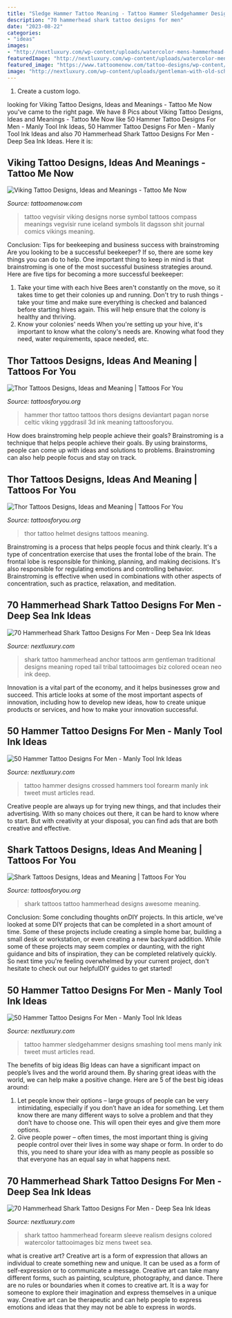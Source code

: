 ```yaml
---
title: "Sledge Hammer Tattoo Meaning - Tattoo Hammer Sledgehammer Designs Smashing Tool Mens Manly Ink Tweet Must Articles Read"
description: "70 hammerhead shark tattoo designs for men"
date: "2023-08-22"
categories:
- "ideas"
images:
- "http://nextluxury.com/wp-content/uploads/watercolor-mens-hammerhead-shark-forearm-quarter-sleeve-tattoo.jpg"
featuredImage: "http://nextluxury.com/wp-content/uploads/watercolor-mens-hammerhead-shark-forearm-quarter-sleeve-tattoo.jpg"
featured_image: "https://www.tattoomenow.com/tattoo-designs/wp-content/uploads/2018/02/Vegvisir-viking-tattoo-01.jpg"
image: "http://nextluxury.com/wp-content/uploads/gentleman-with-old-school-hammerhead-shark-anchor-arm-tattoo.jpg"
---
```



1. Create a custom logo.

	

		
looking for Viking Tattoo Designs, Ideas and Meanings - Tattoo Me Now you've came to the right page. We have 8 Pics about Viking Tattoo Designs, Ideas and Meanings - Tattoo Me Now like 50 Hammer Tattoo Designs For Men - Manly Tool Ink Ideas, 50 Hammer Tattoo Designs For Men - Manly Tool Ink Ideas and also 70 Hammerhead Shark Tattoo Designs For Men - Deep Sea Ink Ideas. Here it is:
		
    
## Viking Tattoo Designs, Ideas And Meanings - Tattoo Me Now

<img loading=lazy src="https://www.tattoomenow.com/tattoo-designs/wp-content/uploads/2018/02/Vegvisir-viking-tattoo-01.jpg" onerror="this.onerror=null;this.src='https://tse1.mm.bing.net/th?id=OIP.zO0ZYyN0MvvQkzn5ExizWQHaHd&amp;pid=15.1';" alt="Viking Tattoo Designs, Ideas and Meanings - Tattoo Me Now">

_Source: tattoomenow.com_

>tattoo vegvisir viking designs norse symbol tattoos compass meanings vegvísir rune iceland symbols lit dagsson shit journal comics vikings meaning. 

	

Conclusion: Tips for beekeeping and business success with brainstroming
Are you looking to be a successful beekeeper? If so, there are some key things you can do to help. One important thing to keep in mind is that brainstroming is one of the most successful business strategies around. Here are five tips for becoming a more successful beekeeper:

1. Take your time with each hive
Bees aren't constantly on the move, so it takes time to get their colonies up and running. Don't try to rush things - take your time and make sure everything is checked and balanced before starting hives again. This will help ensure that the colony is healthy and thriving.
2. Know your colonies' needs
When you're setting up your hive, it's important to know what the colony's needs are. Knowing what food they need, water requirements, space needed, etc.

    
## Thor Tattoos Designs, Ideas And Meaning | Tattoos For You

<img loading=lazy src="https://www.tattoosforyou.org/wp-content/uploads/2016/02/Thors-Hammer-Tattoos.jpg" onerror="this.onerror=null;this.src='https://tse4.mm.bing.net/th?id=OIP.CGFLNgiIzcvSGGqs4RwAXQHaJ4&amp;pid=15.1';" alt="Thor Tattoos Designs, Ideas and Meaning | Tattoos For You">

_Source: tattoosforyou.org_

>hammer thor tattoo tattoos thors designs deviantart pagan norse celtic viking yggdrasil 3d ink meaning tattoosforyou. 

	

How does brainstroming help people achieve their goals?
Brainstroming is a technique that helps people achieve their goals. By using brainstorms, people can come up with ideas and solutions to problems. Brainstroming can also help people focus and stay on track.

    
## Thor Tattoos Designs, Ideas And Meaning | Tattoos For You

<img loading=lazy src="http://www.tattoosforyou.org/wp-content/uploads/2016/02/Thor-Helmet-Tattoo.jpg" onerror="this.onerror=null;this.src='https://tse2.mm.bing.net/th?id=OIP.OpZPmC2Fw8cd67rdoe5fZAHaJ4&amp;pid=15.1';" alt="Thor Tattoos Designs, Ideas and Meaning | Tattoos For You">

_Source: tattoosforyou.org_

>thor tattoo helmet designs tattoos meaning. 

	

Brainstroming is a process that helps people focus and think clearly. It's a type of concentration exercise that uses the frontal lobe of the brain. The frontal lobe is responsible for thinking, planning, and making decisions. It's also responsible for regulating emotions and controlling behavior. Brainstroming is effective when used in combinations with other aspects of concentration, such as practice, relaxation, and meditation.

    
## 70 Hammerhead Shark Tattoo Designs For Men - Deep Sea Ink Ideas

<img loading=lazy src="http://nextluxury.com/wp-content/uploads/gentleman-with-old-school-hammerhead-shark-anchor-arm-tattoo.jpg" onerror="this.onerror=null;this.src='https://tse2.mm.bing.net/th?id=OIP.Nn3xKj1Aumn0hpQBtyw_0AHaHa&amp;pid=15.1';" alt="70 Hammerhead Shark Tattoo Designs For Men - Deep Sea Ink Ideas">

_Source: nextluxury.com_

>shark tattoo hammerhead anchor tattoos arm gentleman traditional designs meaning roped tail tribal tattooimages biz colored ocean neo ink deep. 

	

Innovation is a vital part of the economy, and it helps businesses grow and succeed. This article looks at some of the most important aspects of innovation, including how to develop new ideas, how to create unique products or services, and how to make your innovation successful.

    
## 50 Hammer Tattoo Designs For Men - Manly Tool Ink Ideas

<img loading=lazy src="http://nextluxury.com/wp-content/uploads/small-crossed-hammers-male-inner-forearm-tattoo-design-idea-inspiration.jpg" onerror="this.onerror=null;this.src='https://tse3.mm.bing.net/th?id=OIP.T6Fl3p9HG4QINiNF_JRcMgHaHb&amp;pid=15.1';" alt="50 Hammer Tattoo Designs For Men - Manly Tool Ink Ideas">

_Source: nextluxury.com_

>tattoo hammer designs crossed hammers tool forearm manly ink tweet must articles read. 

	

Creative people are always up for trying new things, and that includes their advertising. With so many choices out there, it can be hard to know where to start. But with creativity at your disposal, you can find ads that are both creative and effective.

    
## Shark Tattoos Designs, Ideas And Meaning | Tattoos For You

<img loading=lazy src="https://www.tattoosforyou.org/wp-content/uploads/2013/10/Hammerhead-Shark-Tattoo.jpg" onerror="this.onerror=null;this.src='https://tse2.mm.bing.net/th?id=OIP.ersE8N3C4QbCWtIoSWZLzwHaLJ&amp;pid=15.1';" alt="Shark Tattoos Designs, Ideas and Meaning | Tattoos For You">

_Source: tattoosforyou.org_

>shark tattoos tattoo hammerhead designs awesome meaning. 

	

Conclusion: Some concluding thoughts onDIY projects.
In this article, we've looked at some DIY projects that can be completed in a short amount of time. Some of these projects include creating a simple home bar, building a small desk or workstation, or even creating a new backyard addition. While some of these projects may seem complex or daunting, with the right guidance and bits of inspiration, they can be completed relatively quickly. So next time you're feeling overwhelmed by your current project, don't hesitate to check out our helpfulDIY guides to get started!

    
## 50 Hammer Tattoo Designs For Men - Manly Tool Ink Ideas

<img loading=lazy src="http://nextluxury.com/wp-content/uploads/sledgehammer-smashing-through-stone-mens-small-tattoo-on-arm.jpg" onerror="this.onerror=null;this.src='https://tse4.mm.bing.net/th?id=OIP.eKsvXbiZQ0vbbZsJ1LQNfQHaHa&amp;pid=15.1';" alt="50 Hammer Tattoo Designs For Men - Manly Tool Ink Ideas">

_Source: nextluxury.com_

>tattoo hammer sledgehammer designs smashing tool mens manly ink tweet must articles read. 

	

The benefits of big ideas
Big Ideas can have a significant impact on people’s lives and the world around them. By sharing great ideas with the world, we can help make a positive change. Here are 5 of the best big ideas around: 
1. Let people know their options – large groups of people can be very intimidating, especially if you don’t have an idea for something. Let them know there are many different ways to solve a problem and that they don’t have to choose one. This will open their eyes and give them more options. 
2. Give people power – often times, the most important thing is giving people control over their lives in some way shape or form. In order to do this, you need to share your idea with as many people as possible so that everyone has an equal say in what happens next. 

    
## 70 Hammerhead Shark Tattoo Designs For Men - Deep Sea Ink Ideas

<img loading=lazy src="http://nextluxury.com/wp-content/uploads/watercolor-mens-hammerhead-shark-forearm-quarter-sleeve-tattoo.jpg" onerror="this.onerror=null;this.src='https://tse3.mm.bing.net/th?id=OIP.xvEABjk2jMnuVQhMp-NhZwHaIY&amp;pid=15.1';" alt="70 Hammerhead Shark Tattoo Designs For Men - Deep Sea Ink Ideas">

_Source: nextluxury.com_

>shark tattoo hammerhead forearm sleeve realism designs colored watercolor tattooimages biz mens tweet sea. 

	

what is creative art?
Creative art is a form of expression that allows an individual to create something new and unique. It can be used as a form of self-expression or to communicate a message. Creative art can take many different forms, such as painting, sculpture, photography, and dance.
There are no rules or boundaries when it comes to creative art. It is a way for someone to explore their imagination and express themselves in a unique way. Creative art can be therapeutic and can help people to express emotions and ideas that they may not be able to express in words.

